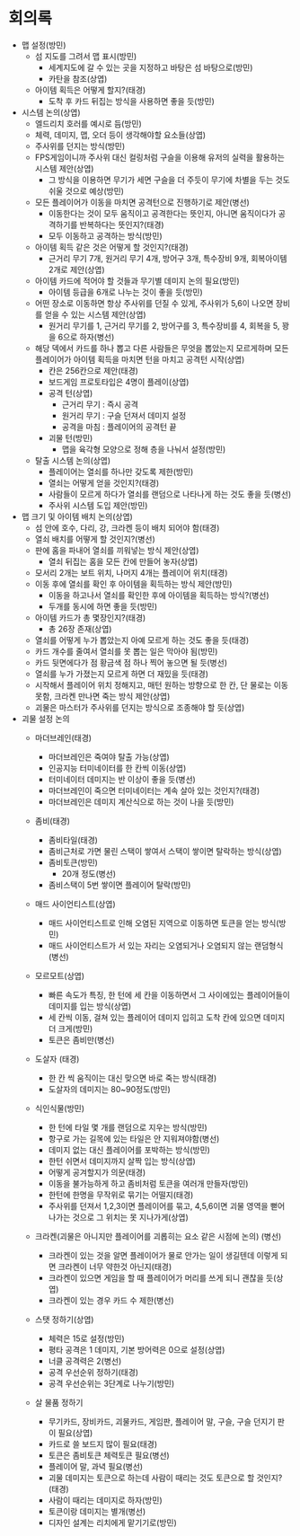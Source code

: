 # 회의록

  - 맵 설정(방민)
    - 섬 지도를 그려서 맵 표시(방민)
      - 세계지도에 갈 수 있는 곳을 지정하고 바탕은 섬 바탕으로(방민)
      - 카탄을 참조(상엽)
    - 아이템 획득은 어떻게 할지?(태경)
      - 도착 후 카드 뒤집는 방식을 사용하면 좋을 듯(방민)
  - 시스템 논의(상엽)
    - 엘드리치 호러를 예시로 듬(방민)
    - 체력, 데미지, 맵, 오더 등이 생각해야할 요소들(상엽)
    - 주사위를 던지는 방식(방민)
    - FPS게임이니까 주사위 대신 컬링처럼 구슬을 이용해 유저의 실력을 활용하는 시스템 제안(상엽)
      - 그 방식을 이용하면 무기가 세면 구슬을 더 주듯이 무기에 차별을 두는 것도 쉬울 것으로 예상(방민)
    - 모든 플레이어가 이동을 마치면 공격턴으로 진행하기로 제안(병선)
      - 이동한다는 것이 모두 움직이고 공격한다는 뜻인지, 아니면 움직이다가 공격하기를 반복하다는 뜻인지?(태경)
      - 모두 이동하고 공격하는 방식(방민)
    - 아이템 획득 같은 것은 어떻게 할 것인지?(태경)
      - 근거리 무기 7개, 원거리 무기 4개, 방어구 3개, 특수장비 9개, 회복아이템 2개로 제안(상엽)
    - 아이템 카드에 적어야 할 것들과 무기별 데미지 논의 필요(방민)
      - 아이템 등급을 6개로 나누는 것이 좋을 듯(방민)
    - 어떤 장소로 이동하면 항상 주사위를 던질 수 있게, 주사위가 5,6이 나오면 장비를 얻을 수 있는 시스템 제안(상엽)
      - 원거리 무기를 1, 근거리 무기를 2, 방어구를 3, 특수장비를 4, 회복을 5, 꽝을 6으로 하자(병선)
    - 해당 덱에서 카드를 하나 뽑고 다른 사람들은 무엇을 뽑았는지 모르게하며 모든 플레이어가 아이템 획득을 마치면 턴을 마치고 공격턴 시작(상엽)
      - 칸은 256칸으로 제안(태경)
      - 보드게임 프로토타입은 4명이 플레이(상엽)
      - 공격 턴(상엽)
        - 근거리 무기 : 즉시 공격
        - 원거리 무기 : 구슬 던져서 데미지 설정
        - 공격을 마침 : 플레이어의 공격턴 끝
      - 괴물 턴(방민)
        - 맵을 육각형 모양으로 정해 층을 나눠서 설정(방민)
     - 탈출 시스템 논의(상엽)
       - 플레이어는 열쇠를 하나만 갖도록 제한(방민)
       - 열쇠는 어떻게 얻을 것인지?(태경)
       - 사람들이 모르게 하다가 열쇠를 랜덤으로 나타나게 하는 것도 좋을 듯(병선)
       - 주사위 시스템 도입 제안(방민)
   - 맵 크기 및 아이템 배치 논의(상엽)
       - 섬 안에 호수, 다리, 강, 크라켄 등이 배치 되어야 함(태경)
       - 열쇠 배치를 어떻게 할 것인지?(병선)
       - 판에 홈을 파내어 열쇠를 끼워넣는 방식 제안(상엽)
         - 열쇠 뒤집는 홈을 모든 칸에 만들어 놓자(상엽)
       - 모서리 2개는 보트 위치, 나머지 4개는 플레이어 위치(태경)
       - 이동 후에 열쇠를 확인 후 아이템을 획득하는 방식 제안(방민)
         - 이동을 하고나서 열쇠를 확인한 후에 아이템을 획득하는 방식?(병선)
         - 두개를 동시에 하면 좋을 듯(방민)
       - 아이템 카드가 총 몇장인지?(태경)
         - 총 26장 존재(상엽)
       - 열쇠를 어떻게 누가 뽑았는지 아예 모르게 하는 것도 좋을 듯(태경)
       - 카드 개수를 줄여서 열쇠를 못 뽑는 일은 막아야 됨(방민)
       - 카드 뒷면에다가 점 황금색 점 하나 찍어 놓으면 될 듯(병선)
       - 열쇠를 누가 가졌는지 모르게 하면 더 재밌을 듯(태경)
       - 시작해서 플레이어 위치 정해지고, 매턴 원하는 방향으로 한 칸, 단 물로는 이동 못함, 크라켄 만나면 죽는 방식 제안(상엽)
       - 괴물은 마스터가 주사위를 던지는 방식으로 조종해야 할 듯(상엽)
   - 괴물 설정 논의
     - 마더브레인(태경)
       - 마더브레인은 죽여야 탈출 가능(상엽)
       - 인공지능 터미네이터를 한 칸씩 이동(상엽)
       - 터미네이터 데미지는 반 이상이 좋을 듯(병선)
       - 마더브레인이 죽으면 터미네이터는 계속 살아 있는 것인지?(태경)
       - 마더브레인은 데미지 계산식으로 하는 것이 나을 듯(방민)
       
     
     - 좀비(태경)
       - 좀비타일(태경)
       - 좀비근처로 가면 물린 스택이 쌓여서 스택이 쌓이면 탈락하는 방식(상엽)
       - 좀비토큰(방민)
         - 20개 정도(병선)
       - 좀비스택이 5번 쌓이면 플레이어 탈락(방민)
     - 매드 사이언티스트(상엽)
       - 매드 사이언티스트로 인해 오염된 지역으로 이동하면 토큰을 얻는 방식(방민)
       - 매드 사이언티스트가 서 있는 자리는 오염되거나 오염되지 않는 랜덤형식(병선)
     - 모르모트(상엽)
       - 빠른 속도가 특징, 한 턴에 세 칸을 이동하면서 그 사이에있는 플레이어들이 데미지를 입는 방식(상엽)
       - 세 칸씩 이동, 걸쳐 있는 플레이어 데미지 입히고 도착 칸에 있으면 데미지 더 크게(방민)
       - 토큰은 좀비만(병선)
     - 도살자 (태경)
       - 한 칸 씩 움직이는 대신 맞으면 바로 죽는 방식(태경)
       - 도살자의 데미지는 80~90정도(방민)
     - 식인식물(방민)
       - 한 턴에 타일 몇 개를 랜덤으로 지우는 방식(방민)
       - 항구로 가는 길목에 있는 타일은 안 지워져야함(병선)
       - 데미지 없는 대신 플레이어를 포박하는 방식(방민)
       - 한턴 쉬면서 데미지까지 살짝 입는 방식(상엽)
       - 어떻게 공겨할지가 의문(태경)
       - 이동을 불가능하게 하고 좀비처럼 토큰을 여러개 만들자(방민)
       - 한턴에 한명을 무작위로 묶기는 어떨지(태경)
       - 주사위를 던져서 1,2,3이면 플레이어를 묶고, 4,5,6이면 괴물 영역을 뻗어나가는 것으로 그 위치는 못 지나가게(상엽)
     - 크라켄(괴물은 아니지만 플레이어를 괴롭히는 요소 같은 시점에 논의) (병선)
       - 크라켄이 있는 것을 알면 플레이어가 물로 안가는 일이 생길텐데 이렇게 되면 크라켄이 너무 약한것 아닌지(태경)
       - 크라켄이 있으면 게임을 할 때 플레이어가 머리를 쓰게 되니 괜찮을 듯(상엽)
       - 크라켄이 있는 경우 카드 수 제한(병선)
     - 스탯 정하기(상엽)
       - 체력은 15로 설정(방민)
       - 평타 공격은 1 데미지, 기본 방어력은 0으로 설정(상엽)
       - 너클 공격력은 2(병선)
       - 공격 우선순위 정하기(태경)
       - 공격 우선순위는 3단계로 나누기(방민)
      
     - 살 물품 정하기
       - 무기카드, 장비카드, 괴물카드, 게임판, 플레이어 말, 구슬, 구슬 던지기 판이 필요(상엽)
       - 카드로 쓸 보드지 많이 필요(태경)
       - 토큰은 좀비토큰 체력토큰 필요(병선)
       - 플레이어 말, 과녁 필요(병선)
       - 괴물 데미지는 토큰으로 하는데 사람이 때리는 것도 토큰으로 할 것인지?(태경)
       - 사람이 때리는 데미지로 하자(방민)
       - 토큰이랑 데미지는 별개(병선)
       - 디자인 설계는 리치에게 맡기기로(방민)
       
       
     
    
